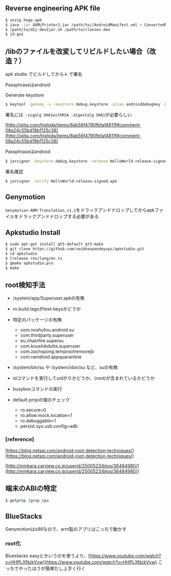 ## Reverse engineering APK file
```sh
$ unzip hoge.apk
$ java -jar AXMLPrinter2.jar /path/to//AndroidManifest.xml > ConvertedManifest.xml
$ /path/to/d2j-dex2jar.sh /path/to/classes.dex
$ jd-gui
```

## /libのファイルを改変してリビルドしたい場合（改造？）

apk studio でビルドしてから↓ で署名

Passphraseはandroid

Generate keystore
```sh
$ keytool -genkey -v -keystore debug.keystore -alias androiddebugkey -keyalg RSA -validity 10000 -dname "CN=Android Debug,O=Android,C=US"
```

署名には` -sigalg SHA1withRSA -digestalg SHA1`が必要らしい

[http://qiita.com/hishida/items/8ab56f4780fbfaf4811f#comment-08a24c55bd18bf125c38](http://qiita.com/hishida/items/8ab56f4780fbfaf4811f#comment-08a24c55bd18bf125c38)

Passphraseはandroid

```sh
$ jarsigner -keystore debug.keystore -verbose HelloWorld-release-signed.apk androiddebugkey -sigalg SHA1withRSA -digestalg SHA1
```

署名確認
```sh
$ jarsigner -verify HelloWorld-release-signed.apk
```

## Genymotion
`Genymotion-ARM-Translation_v1.1`をドラックアンドドロップしてからapkファイルをドラックアンドドロップする必要がある


## Apkstudio Install
```sh
$ sudo apt-get install qt5-default qt5-make
$ git clone https://github.com/vaibhavpandeyvpz/apkstudio.git
$ cd apkstudio
$ lrelease res/lang/en.ts
$ qmake apkstudio.pro
$ make
```

## root検知手法
- /system/app/Superuser.apkの有無

- ro.build.tagsがtest-keysかどうか

- 特定のパッケージの有無
  - com.noshufou.android.su
  - com.thirdparty.superuser
  - eu.chainfire.supersu
  - com.koushikdutta.superuser
  - com.zachspong.temprootremovejb
  - com.ramdroid.appquarantine

- /system/bin/su や /system/xbin/su など、suの有無

- idコマンドを実行してuidが０かどうか、(root)が含まれているかどうか

- busyboxコマンドの実行

- default.propの値のチェック
  - ro.secure=0
  - ro.allow.mock.location=1
  - ro.debuggable=1
  - persist.sys.usb.config=adb

### [reference]
[https://blog.netspi.com/android-root-detection-techniques/](https://blog.netspi.com/android-root-detection-techniques/)

[http://minkara.carview.co.jp/userid/2500523/blog/36484980/](http://minkara.carview.co.jp/userid/2500523/blog/36484980/)


## 端末のABIの特定
```sh
$ getprop |grep cpu
```

## BlueStacks
Genymotionはx86なので、arm製のアプリはこっちで動かす

### root化
Bluestacks easyとかいうのを使うより、[https://www.youtube.com/watch?v=HHPLXNzkVyw](https://www.youtube.com/watch?v=HHPLXNzkVyw) こっちでやったほうが簡単だし上手く行く
